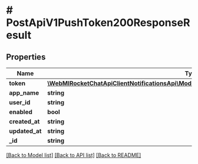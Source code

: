 # # PostApiV1PushToken200ResponseResult

## Properties

Name | Type | Description | Notes
------------ | ------------- | ------------- | -------------
**token** | [**\WebMIRocketChatApiClientNotificationsApi\Model\PostApiV1PushToken200ResponseResultToken**](PostApiV1PushToken200ResponseResultToken.md) |  | [optional]
**app_name** | **string** |  | [optional]
**user_id** | **string** |  | [optional]
**enabled** | **bool** |  | [optional]
**created_at** | **string** |  | [optional]
**updated_at** | **string** |  | [optional]
**_id** | **string** |  | [optional]

[[Back to Model list]](../../README.md#models) [[Back to API list]](../../README.md#endpoints) [[Back to README]](../../README.md)
